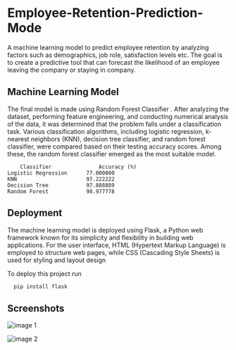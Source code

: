 
# Employee-Retention-Prediction-Mode

A machine learning model to predict employee retention by analyzing factors such as demographics, job role, satisfaction levels etc. The goal is to create a predictive tool that can forecast the likelihood of an employee leaving the company or staying in company.




## Machine Learning Model

The final model is made using Random Forest Classifier . After analyzing the dataset, performing feature engineering, and conducting numerical analysis of the data, it was determined that the problem falls under a classification task. Various classification algorithms, including logistic regression, k-nearest neighbors (KNN), decision tree classifier, and random forest classifier, were compared based on their testing accuracy scores. Among these, the random forest classifier emerged as the most suitable model.



        Classifier               Accuracy (%)
	Logistic Regression      77.000000
	KNN                      97.222222
	Decision Tree            97.888889
	Random Forest            98.977778


## Deployment

The machine learning model is deployed using Flask, a Python web framework known for its simplicity and flexibility in building web applications. For the user interface, HTML (Hypertext Markup Language) is employed to structure web pages, while CSS (Cascading Style Sheets) is used for styling and layout design

To deploy this project run

```bash
  pip install flask
```




## Screenshots


![image 1](https://drive.google.com/file/d/12mO99e4xjuRxIGVNwGi1Rij-L60ItyI7/view?usp=sharing)

![image 2](https://drive.google.com/file/d/1Lfs5E-c1rcqHDl1NpOJAu6o7wcyKox8i/view?usp=drive_link)
